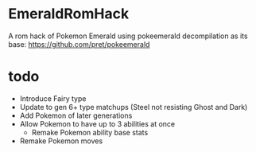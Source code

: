 # EmeraldRomHack

A rom hack of Pokemon Emerald using pokeemerald decompilation as its base: https://github.com/pret/pokeemerald

# todo

- Introduce Fairy type
- Update to gen 6+ type matchups (Steel not resisting Ghost and Dark)
- Add Pokemon of later generations
- Allow Pokemon to have up to 3 abilities at once
    - Remake Pokemon ability base stats
- Remake Pokemon moves